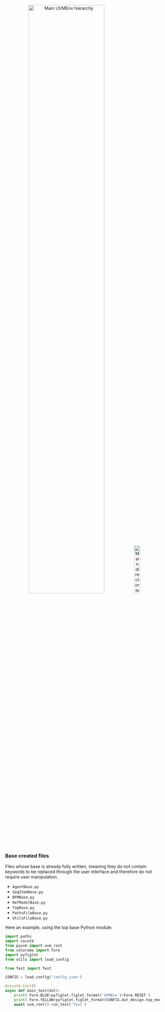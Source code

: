 <p align="center">
  <img src="img/mainHierarchy.png" 
    alt="Main UVMEnv hierarchy" 
    width="70%" 
  />
  <img src="img/directoryTree.png" 
    alt="Main directories" 
    width="20%" 
  />
</p>

### Base created files
Files whose base is already fully written, meaning they do not contain keywords to be replaced through the user interface and therefore do not require user manipulation.

- `AgentBase.py`
- `SeqItemBase.py`
- `BFMBase.py`
- `RefModelBase.py`
- `TopBase.py`
- `PathsFileBase.py`
- `UtilsFileBase.py`

Here an example, using the top base Python module:

```python
import paths
import cocotb
from pyuvm import uvm_root
from colorama import Fore
import pyfiglet
from utils import load_config

from Test import Test

CONFIG = load_config('config.json')

@cocotb.test()
async def main_test(dut):
    print( Fore.BLUE+pyfiglet.figlet_format('UVMEnv')+Fore.RESET )
    print( Fore.YELLOW+pyfiglet.figlet_format(CONFIG.dut_design.top_module)+Fore.RESET )
    await uvm_root().run_test('Test')

```



